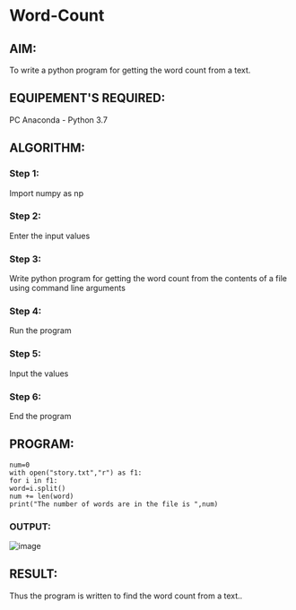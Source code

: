 # Word-Count
## AIM:
To write a python program for getting the word count from a text.
## EQUIPEMENT'S REQUIRED: 
PC
Anaconda - Python 3.7
## ALGORITHM: 
### Step 1:

Import numpy as np

### Step 2:

Enter the input values
 
### Step 3: 

Write python program for getting the word count from the contents of a file using command line arguments

### Step 4:  

Run the program

### Step 5: 

Input the values

### Step 6: 

End the program

## PROGRAM:
```
num=0
with open("story.txt","r") as f1:
for i in f1:
word=i.split()
num += len(word)
print("The number of words are in the file is ",num)
```

### OUTPUT:

![image](https://github.com/user-attachments/assets/078cd22e-9ea1-46e3-9cff-8fb483f8b837)


## RESULT:
Thus the program is written to find the word count from a text..
